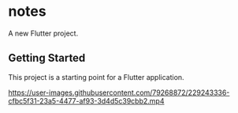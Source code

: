 # notes

A new Flutter project.

## Getting Started

This project is a starting point for a Flutter application.

https://user-images.githubusercontent.com/79268872/229243336-cfbc5f31-23a5-4477-af93-3d4d5c39cbb2.mp4
